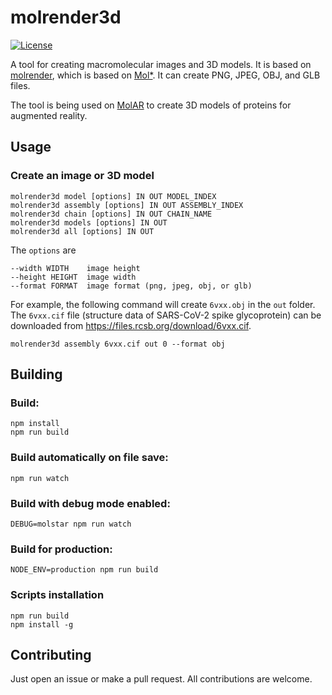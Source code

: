# molrender3d

[![License](http://img.shields.io/badge/license-MIT-blue.svg?style=flat)](./LICENSE)

A tool for creating macromolecular images and 3D models. It is based on [molrender](https://github.com/molstar/molrender), which is based on [Mol\*](https://github.com/molstar/molstar). It can create PNG, JPEG, OBJ, and GLB files.

The tool is being used on [MolAR](https://stanford.edu/~sukolsak/ar/) to create 3D models of proteins for augmented reality.

## Usage

### Create an image or 3D model
    molrender3d model [options] IN OUT MODEL_INDEX
    molrender3d assembly [options] IN OUT ASSEMBLY_INDEX
    molrender3d chain [options] IN OUT CHAIN_NAME
    molrender3d models [options] IN OUT
    molrender3d all [options] IN OUT

The `options` are

    --width WIDTH    image height
    --height HEIGHT  image width
    --format FORMAT  image format (png, jpeg, obj, or glb)

For example, the following command will create `6vxx.obj` in the `out` folder. The `6vxx.cif` file (structure data of SARS-CoV-2 spike glycoprotein) can be downloaded from https://files.rcsb.org/download/6vxx.cif.

    molrender3d assembly 6vxx.cif out 0 --format obj

## Building

### Build:
    npm install
    npm run build

### Build automatically on file save:
    npm run watch

### Build with debug mode enabled:
    DEBUG=molstar npm run watch

### Build for production:
    NODE_ENV=production npm run build

### Scripts installation
    npm run build
    npm install -g

## Contributing
Just open an issue or make a pull request. All contributions are welcome.
